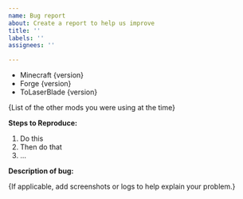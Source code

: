 ```yaml
---
name: Bug report
about: Create a report to help us improve
title: ''
labels: ''
assignees: ''

---
```


- Minecraft {version}
- Forge {version}
- ToLaserBlade {version}

{List of the other mods you were using at the time}

**Steps to Reproduce:**
 1. Do this
 2. Then do that
 3. ...

**Description of bug:**

{If applicable, add screenshots or logs to help explain your problem.}
